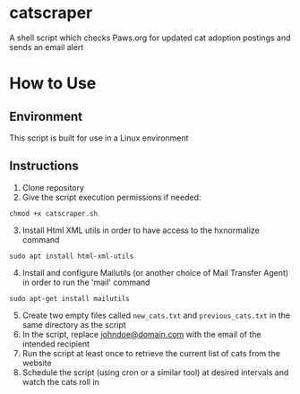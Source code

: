# catscraper
A shell script which checks Paws.org for updated cat adoption postings and sends an email alert

# How to Use

## Environment

This script is built for use in a Linux environment

## Instructions

1. Clone repository
2. Give the script execution permissions if needed:
```
chmod +x catscraper.sh
```
3. Install Html XML utils in order to have access to the hxnormalize command
```
sudo apt install html-xml-utils 
```
4. Install and configure Mailutils (or another choice of Mail Transfer Agent) in order to run the 'mail' command 
```
sudo apt-get install mailutils
```
5. Create two empty files called ```new_cats.txt``` and ```previous_cats.txt``` in the same directory as the script
6. In the script, replace johndoe@domain.com with the email of the intended recipient
7. Run the script at least once to retrieve the current list of cats from the website
8. Schedule the script (using cron or a similar tool) at desired intervals and watch the cats roll in
